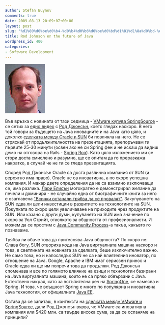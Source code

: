 ```yaml
---
author: Stefan Buynov
comments: true
date: 2009-08-13 20:09:07+00:00
layout: post
slug: '%d1%80%d0%be%d0%b4-%d0%b4%d0%b6%d0%be%d0%bd%d1%81%d1%8a%d0%bd-%d0%b7%d0%b0-%d0%b1%d1%8a%d0%b4%d0%b5%d1%89%d0%b5%d1%82%d0%be-%d0%bd%d0%b0-java'
title: Rod Johnson on the future of Java
wordpress_id: 400
categories:
- Software Development
---
```


[![The Future of Java Innovation](/images/2009/08/rod_johnson.jpg)](http://www.infoq.com/presentations/SpringOne-Keynote-Rod-Johnson)

Във връзка с новината от тази седмица - [VMware купува SpringSource](http://www.infoq.com/news/2009/08/vmware-springsource) - се сетих за [едно видео](http://www.infoq.com/presentations/SpringOne-Keynote-Rod-Johnson) с [Род Джонсън](http://www.springone2gx.com/conference/speaker/rod_johnson), което гледах наскоро. В него той говори за бъдещето на Java иновациите и на Java като цяло, и доколко [сделката между Oracle и SUN](/2009/07/19/342) би повлияла на него. Не се стряскай от продължителността на презентацията, препоръчвам ти първите 25-30 минути (освен ако не си Spring фен и не искаш да видиш демо на отговора на Rails - [Spring Roo](http://www.springsource.org/roo)). Като цяло изложението ми се стори доста смислено и разумно, ще се опитам да го преразкажа накратко, в случай че не ти се гледа презентацията.

Според Род Джонсън Oracle са доста различна компания от SUN (и вероятно има право). Oracle не са иновативна, а по скоро успешна компания. И макар двете определения да не са взаимно изключващи се, има разлика. [Лари Елисън](http://en.wikipedia.org/wiki/Larry_Ellison) могократно е демонстрирал желание да печели и доминира - не случайно една от биографичните книги за него е озаглавена ["Всички останали трябва да се провалят"](http://www.amazon.com/Everyone-Else-Must-Fail-Unvarnished/dp/B000H2N2G0/ref=pd_sim_b_2). Закупуването на SUN едва ли цели инвестиции в развитието на технологиите на SUN. Покупката по скоро цели увеличаване на приходите чрез продуктите на SUN. Или казано с други думи, купуването на SUN има значение по скоро за Уол Стрийт, отколкото за общността от професионалисти. И можем да се простим с [Java Community Process](http://jcp.org)-а такъв, какъвто го познаваме.

Трябва ли обаче това да притеснява Java общността? По скоро не. Слава богу, [SUN отвориха кода на Java виртуалната машина](http://openjdk.java.net/) наскоро и това, в светлината на новината за сделката, беше изключително важно. Не само това, но и напоследък SUN не са най влиятелния иноватор, по отношение на Java. Google, Apache и IBM имат сериозен принос и Oracle едва ли ще им попречи това да продължи. Род Джонсън споменава и все по голямото влияние на езици и технологии базирани на Java виртуалната машина, които не са пряко обвързани с Java. Естествено накрая, като за встъпителна реч на [SpringOne](http://www.springone.com/), се намесва и Spring. И това, че всъщност Spring е много по популярна и иновативна Java технология, от официалната [Java EE](http://java.sun.com/javaee/).

Остава да се запиташ, в контекста на [сделката между VMware и SpringSource](http://www.infoq.com/news/2009/08/vmware-springsource), дали Род Джонсън вярва, че VMware са иновативна компания или $420 млн. са твърде висока сума, за да се осланяме на принципи?

